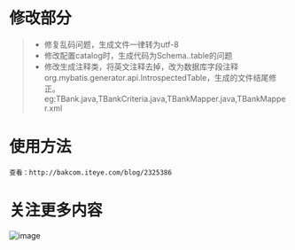 # 修改部分
> * 修复乱码问题，生成文件一律转为utf-8
> * 修改配置catalog时，生成代码为Schema..table的问题
> * 修改生成注释类，将英文注释去掉，改为数据库字段注释
> org.mybatis.generator.api.IntrospectedTable，生成的文件结尾修正。eg:TBank.java,TBankCriteria.java,TBankMapper.java,TBankMapper.xml


# 使用方法
    查看：http://bakcom.iteye.com/blog/2325386

# 关注更多内容
![image](https://github.com/backkoms/simplemall/blob/develop/getqrcode.jpeg?raw=true)
